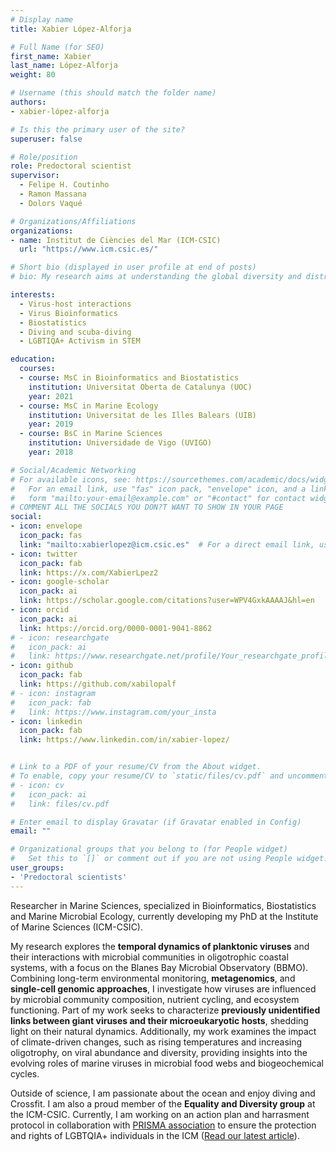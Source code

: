 ```yaml
---
# Display name
title: Xabier López-Alforja

# Full Name (for SEO)
first_name: Xabier
last_name: López-Alforja
weight: 80

# Username (this should match the folder name)
authors:
- xabier-lópez-alforja

# Is this the primary user of the site?
superuser: false

# Role/position
role: Predoctoral scientist
supervisor: 
  - Felipe H. Coutinho
  - Ramon Massana
  - Dolors Vaqué

# Organizations/Affiliations
organizations:
- name: Institut de Ciències del Mar (ICM-CSIC)
  url: "https://www.icm.csic.es/"

# Short bio (displayed in user profile at end of posts)
# bio: My research aims at understanding the global diversity and distribution of eukaryotic and prokaryotic microbes employing curated phylogenetic frameworks focusing on novel environmental taxa.

interests:
  - Virus-host interactions
  - Virus Bioinformatics
  - Biostatistics
  - Diving and scuba-diving
  - LGBTIQA+ Activism in STEM

education:
  courses:
  - course: MsC in Bioinformatics and Biostatistics 
    institution: Universitat Oberta de Catalunya (UOC)
    year: 2021  
  - course: MsC in Marine Ecology 
    institution: Universitat de les Illes Balears (UIB)
    year: 2019
  - course: BsC in Marine Sciences  
    institution: Universidade de Vigo (UVIGO)
    year: 2018

# Social/Academic Networking
# For available icons, see: https://sourcethemes.com/academic/docs/widgets/#icons
#   For an email link, use "fas" icon pack, "envelope" icon, and a link in the
#   form "mailto:your-email@example.com" or "#contact" for contact widget.
# COMMENT ALL THE SOCIALS YOU DON?T WANT TO SHOW IN YOUR PAGE
social:
- icon: envelope
  icon_pack: fas
  link: "mailto:xabierlopez@icm.csic.es"  # For a direct email link, use "mailto:test@example.org".
- icon: twitter
  icon_pack: fab
  link: https://x.com/XabierLpez2
- icon: google-scholar
  icon_pack: ai
  link: https://scholar.google.com/citations?user=WPV4GxkAAAAJ&hl=en
- icon: orcid
  icon_pack: ai
  link: https://orcid.org/0000-0001-9041-8862
# - icon: researchgate
#   icon_pack: ai
#   link: https://www.researchgate.net/profile/Your_researchgate_profile
- icon: github
  icon_pack: fab
  link: https://github.com/xabilopalf
# - icon: instagram
#   icon_pack: fab
#   link: https://www.instagram.com/your_insta
- icon: linkedin
  icon_pack: fab
  link: https://www.linkedin.com/in/xabier-lopez/


# Link to a PDF of your resume/CV from the About widget.
# To enable, copy your resume/CV to `static/files/cv.pdf` and uncomment the lines below.
# - icon: cv
#   icon_pack: ai
#   link: files/cv.pdf

# Enter email to display Gravatar (if Gravatar enabled in Config)
email: ""

# Organizational groups that you belong to (for People widget)
#   Set this to `[]` or comment out if you are not using People widget.
user_groups:
- 'Predoctoral scientists'
---
```


Researcher in Marine Sciences, specialized in Bioinformatics, Biostatistics and Marine Microbial Ecology, currently developing my PhD at the Institute of Marine Sciences (ICM-CSIC). 

My research explores the **temporal dynamics of planktonic viruses** and their interactions with microbial communities in oligotrophic coastal systems, with a focus on the Blanes Bay Microbial Observatory (BBMO). Combining long-term environmental monitoring, **metagenomics**, and **single-cell genomic approaches**, I investigate how viruses are influenced by microbial community composition, nutrient cycling, and ecosystem functioning. Part of my work seeks to characterize **previously unidentified links between giant viruses and their microeukaryotic hosts**, shedding light on their natural dynamics. Additionally, my work examines the impact of climate-driven changes, such as rising temperatures and increasing oligotrophy, on viral abundance and diversity, providing insights into the evolving roles of marine viruses in microbial food webs and biogeochemical cycles.

Outside of science, I am passionate about the ocean and enjoy diving and Crossfit. I am also a proud member of the **Equality and Diversity group** at the ICM-CSIC. Currently, I am working on an action plan and harrasment protocol in collaboration with [PRISMA association](https://prismaciencia.org/) to ensure the protection and rights of LGBTQIA+ individuals in the ICM ([Read our latest article](https://www.icm.csic.es/en/news/towards-lgbtiqa-inclusion-science)).
